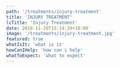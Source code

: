 ```yaml
---
path: '/treatments/injury-treatment'
title: 'INJURY TREATMENT'
lcTitle: 'Injury Treatment'
date: 2018-11-28T15:14:39+10:00
image: '/treatments/injury-treatment.jpg'
featured: true
whatIsIt: 'what is it'
howCanIHelp: 'how can i help'
whatToExpect: 'what to expect'
---
```


